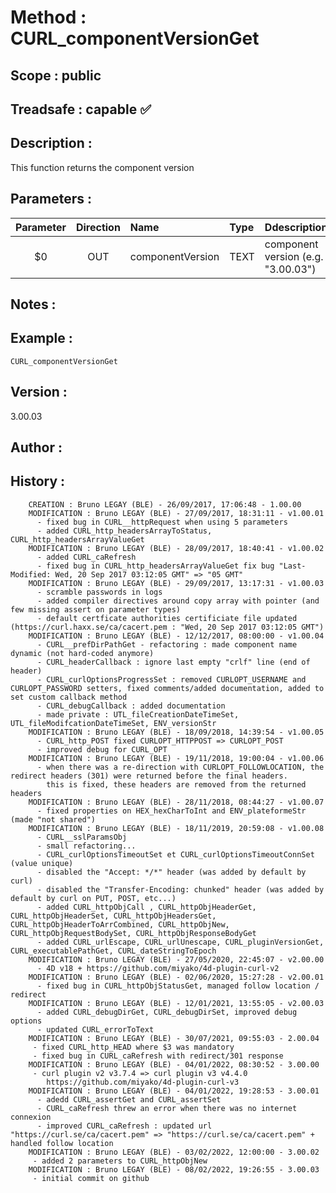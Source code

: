 ﻿# **Method :** CURL_componentVersionGet## **Scope :** public## **Treadsafe :** capable ✅ ## **Description :** This function returns the component version## **Parameters :** | Parameter | Direction | Name | Type | Ddescription | |:----:|:----:|:----|:----|:----| | $0 | OUT | componentVersion | TEXT | component version (e.g. "3.00.03") | ## **Notes :** ## **Example :** ```CURL_componentVersionGet```## **Version :** 3.00.03## **Author :** ## **History :**          CREATION : Bruno LEGAY (BLE) - 26/09/2017, 17:06:48 - 1.00.00        MODIFICATION : Bruno LEGAY (BLE) - 27/09/2017, 18:31:11 - v1.00.01          - fixed bug in CURL__httpRequest when using 5 parameters          - added CURL_http_headersArrayToStatus, CURL_http_headersArrayValueGet        MODIFICATION : Bruno LEGAY (BLE) - 28/09/2017, 18:40:41 - v1.00.02          - added CURL_caRefresh          - fixed bug in CURL_http_headersArrayValueGet fix bug "Last-Modified: Wed, 20 Sep 2017 03:12:05 GMT" => "05 GMT"        MODIFICATION : Bruno LEGAY (BLE) - 29/09/2017, 13:17:31 - v1.00.03          - scramble passwords in logs          - added compiler directives around copy array with pointer (and few missing assert on parameter types)          - default certficate authorities certificiate file updated (https://curl.haxx.se/ca/cacert.pem : "Wed, 20 Sep 2017 03:12:05 GMT")        MODIFICATION : Bruno LEGAY (BLE) - 12/12/2017, 08:00:00 - v1.00.04          - CURL__prefDirPathGet - refactoring : made component name dynamic (not hard-coded anymore)          - CURL_headerCallback : ignore last empty "crlf" line (end of header)          - CURL_curlOptionsProgressSet : removed CURLOPT_USERNAME and CURLOPT_PASSWORD setters, fixed comments/added documentation, added to set custom callback method          - CURL_debugCallback : added documentation          - made private : UTL_fileCreationDateTimeSet, UTL_fileModifcationDateTimeSet, ENV_versionStr         MODIFICATION : Bruno LEGAY (BLE) - 18/09/2018, 14:39:54 - v1.00.05          - CURL_http_POST fixed CURLOPT_HTTPPOST => CURLOPT_POST          - improved debug for CURL_OPT         MODIFICATION : Bruno LEGAY (BLE) - 19/11/2018, 19:00:04 - v1.00.06          - when there was a re-direction with CURLOPT_FOLLOWLOCATION, the redirect headers (301) were returned before the final headers.             this is fixed, these headers are removed from the returned headers        MODIFICATION : Bruno LEGAY (BLE) - 28/11/2018, 08:44:27 - v1.00.07          - fixed properties on HEX_hexCharToInt and ENV_plateformeStr (made "not shared")        MODIFICATION : Bruno LEGAY (BLE) - 18/11/2019, 20:59:08 - v1.00.08          - CURL__sslParamsObj          - small refactoring...          - CURL_curlOptionsTimeoutSet et CURL_curlOptionsTimeoutConnSet (value unique)          - disabled the "Accept: */*" header (was added by default by curl)          - disabled the "Transfer-Encoding: chunked" header (was added by default by curl on PUT, POST, etc...)          - added CURL_httpObjCall , CURL_httpObjHeaderGet, CURL_httpObjHeaderSet, CURL_httpObjHeadersGet, CURL_httpObjHeaderToArrCombined, CURL_httpObjNew, CURL_httpObjRequestBodySet, CURL_httpObjResponseBodyGet           - added CURL_urlEscape, CURL_urlUnescape, CURL_pluginVersionGet, CURL_executablePathGet, CURL_dateStringToEpoch        MODIFICATION : Bruno LEGAY (BLE) - 27/05/2020, 22:45:07 - v2.00.00          - 4D v18 + https://github.com/miyako/4d-plugin-curl-v2        MODIFICATION : Bruno LEGAY (BLE) - 02/06/2020, 15:27:28 - v2.00.01          - fixed bug in CURL_httpObjStatusGet, managed follow location / redirect        MODIFICATION : Bruno LEGAY (BLE) - 12/01/2021, 13:55:05 - v2.00.03          - added CURL_debugDirGet, CURL_debugDirSet, improved debug options          - updated CURL_errorToText         MODIFICATION : Bruno LEGAY (BLE) - 30/07/2021, 09:55:03 - 2.00.04         - fixed CURL_http_HEAD where $3 was mandatory         - fixed bug in CURL_caRefresh with redirect/301 response        MODIFICATION : Bruno LEGAY (BLE) - 04/01/2022, 08:30:52 - 3.00.00         - curl plugin v2 v3.7.4 => curl plugin v3 v4.4.0            https://github.com/miyako/4d-plugin-curl-v3        MODIFICATION : Bruno LEGAY (BLE) - 04/01/2022, 19:28:53 - 3.00.01          - adedd CURL_assertGet and CURL_assertSet          - CURL_caRefresh threw an error when there was no internet connexion          - improved CURL_caRefresh : updated url "https://curl.se/ca/cacert.pem" => "https://curl.se/ca/cacert.pem" + handled follow location        MODIFICATION : Bruno LEGAY (BLE) - 03/02/2022, 12:00:00 - 3.00.02         - added 2 parameters to CURL_httpObjNew        MODIFICATION : Bruno LEGAY (BLE) - 08/02/2022, 19:26:55 - 3.00.03         - initial commit on github